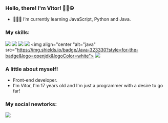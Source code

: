 ### Hello, there! I'm Vitor! 🤙🏽☮

- 👨🏽‍💻 I’m currently learning JavaScript, Python and Java.

### My skills:

<a><img src="https://img.shields.io/badge/HTML5-323330?style=for-the-badge&logo=html5&logoColor=white"></img></a>
<a><img src="https://img.shields.io/badge/CSS3-F6F6F6?style=for-the-badge&logo=css3&logoColor=black"></img></a>
<a><img src="https://img.shields.io/badge/JavaScript-323330?style=for-the-badge&logo=javascript&logoColor=white"></img></a>
<a><img src="https://img.shields.io/badge/Python-F6F6F6?style=for-the-badge&logo=python&logoColor=black"></img></a>
<img align="center "alt="java" src="https://img.shields.io/badge/Java-323330?style=for-the-badge&logo=openjdk&logoColor=white">
<a><img src="https://img.shields.io/badge/MongoDB-F6F6F6?style=for-the-badge&logo=mongodb&logoColor=black"></img></a>


### A little about myself!

- Front-end developer.
- I'm Vitor, I'm 17 years old and I'm just a programmer with a desire to go far! 

### My social newtorks:
<a href="https://www.linkedin.com/in/vitor-lopes-914811236/"><img src="https://img.shields.io/badge/LinkedIn-F6F6F6?style=for-the-badge&logo=linkedin&logoColor=black"> </img></a>
